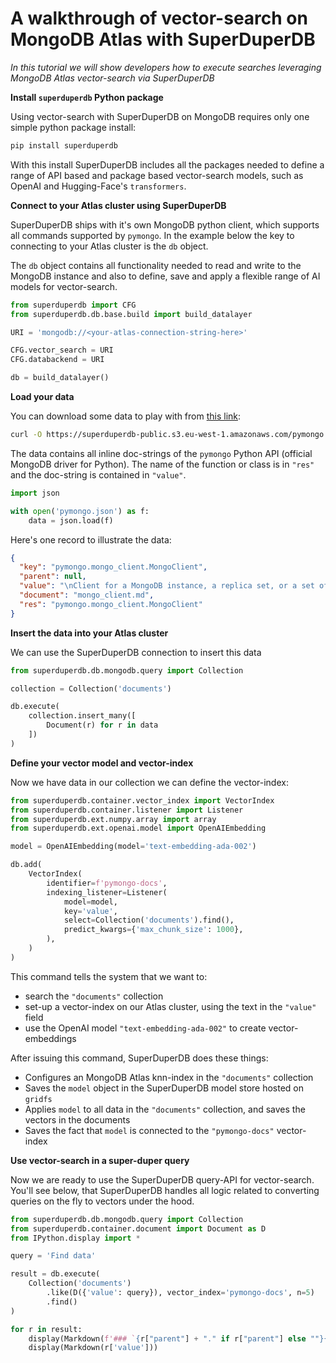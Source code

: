 # A walkthrough of vector-search on MongoDB Atlas with SuperDuperDB

*In this tutorial we will show developers how to execute searches leveraging MongoDB Atlas vector-search
via SuperDuperDB*

**Install `superduperdb` Python package**

Using vector-search with SuperDuperDB on MongoDB requires only one simple python package install:

```bash
pip install superduperdb
```

With this install SuperDuperDB includes all the packages needed to define a range of API based and package based 
vector-search models, such as OpenAI and Hugging-Face's `transformers`.

**Connect to your Atlas cluster using SuperDuperDB**

SuperDuperDB ships with it's own MongoDB python client, which supports
all commands supported by `pymongo`. In the example below 
the key to connecting to your Atlas cluster is the `db` object.

The `db` object contains all functionality needed to read and write to 
the MongoDB instance and also to define, save and apply a flexible range 
of AI models for vector-search.

```python
from superduperdb import CFG
from superduperdb.db.base.build import build_datalayer

URI = 'mongodb://<your-atlas-connection-string-here>'

CFG.vector_search = URI
CFG.databackend = URI

db = build_datalayer()
```

**Load your data**

You can download some data to play with from [this link](https://superduperdb-public.s3.eu-west-1.amazonaws.com/pymongo.json):

```bash
curl -O https://superduperdb-public.s3.eu-west-1.amazonaws.com/pymongo.json
```

The data contains all inline doc-strings of the `pymongo` Python API (official
MongoDB driver for Python). The name of the function or class is in `"res"` and
the doc-string is contained in `"value"`.

```python
import json

with open('pymongo.json') as f:
    data = json.load(f)
```

Here's one record to illustrate the data:

```json
{
  "key": "pymongo.mongo_client.MongoClient",
  "parent": null,
  "value": "\nClient for a MongoDB instance, a replica set, or a set of mongoses.\n\n",
  "document": "mongo_client.md",
  "res": "pymongo.mongo_client.MongoClient"
}
```

**Insert the data into your Atlas cluster**

We can use the SuperDuperDB connection to insert this data

```python
from superduperdb.db.mongodb.query import Collection

collection = Collection('documents')

db.execute(
    collection.insert_many([
        Document(r) for r in data
    ])
)
```

**Define your vector model and vector-index**

Now we have data in our collection we can define the vector-index:

```python
from superduperdb.container.vector_index import VectorIndex
from superduperdb.container.listener import Listener
from superduperdb.ext.numpy.array import array
from superduperdb.ext.openai.model import OpenAIEmbedding

model = OpenAIEmbedding(model='text-embedding-ada-002')

db.add(
    VectorIndex(
        identifier=f'pymongo-docs',
        indexing_listener=Listener(
            model=model,
            key='value',
            select=Collection('documents').find(),
            predict_kwargs={'max_chunk_size': 1000},
        ),
    )
)
```

This command tells the system that we want to:

- search the `"documents"` collection
- set-up a vector-index on our Atlas cluster, using the text in the `"value"` field
- use the OpenAI model `"text-embedding-ada-002"` to create vector-embeddings

After issuing this command, SuperDuperDB does these things:

- Configures an MongoDB Atlas knn-index in the `"documents"` collection
- Saves the `model` object in the SuperDuperDB model store hosted on `gridfs`
- Applies `model` to all data in the `"documents"` collection, and saves the vectors in the documents
- Saves the fact that `model` is connected to the `"pymongo-docs"` vector-index

**Use vector-search in a super-duper query**

Now we are ready to use the SuperDuperDB query-API for vector-search.
You'll see below, that SuperDuperDB handles all logic related to 
converting queries on the fly to vectors under the hood.

```python
from superduperdb.db.mongodb.query import Collection
from superduperdb.container.document import Document as D
from IPython.display import *

query = 'Find data'

result = db.execute(
    Collection('documents')
        .like(D({'value': query}), vector_index='pymongo-docs', n=5)
        .find()
)

for r in result:
    display(Markdown(f'### `{r["parent"] + "." if r["parent"] else ""}{r["res"]}`'))
    display(Markdown(r['value']))
```
